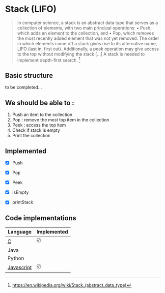 # Stack (LIFO)

> In computer science, a stack is an abstract data type that serves as a collection of elements, with two main principal operations:
	•	Push, which adds an element to the collection, and
	•	Pop, which removes the most recently added element that was not yet removed.
The order in which elements come off a stack gives rise to its alternative name, LIFO (last in, first out). Additionally, a peek operation may give access to the top without modifying the stack [...] A stack is needed to implement depth-first search. [^1]

## Basic structure 

to be completed...

## We should be able to : 

1. Push an item to the collection
2. Pop : remove the most top item in the collection
3. Peek : access the top item 
4. Check if stack is empty
5. Print the collection 

## Implemented

- [x] Push
- [x] Pop
- [x] Peek
- [x] isEmpty
- [x] printStack


## Code implementations

| Language   | Implemented |
| ---------- | ----------- |
| [C](c)     | :ballot_box_with_check:  |
| Java       |             |
| Python     |             |
| [Javascript](js) | :ballot_box_with_check:  |



[^1]: https://en.wikipedia.org/wiki/Stack_(abstract_data_type)

